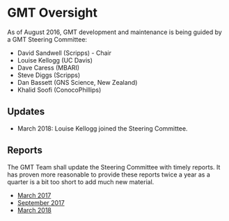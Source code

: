 # GMT Oversight

As of August 2016, GMT development and maintenance is being guided by a GMT Steering
Committee:

* David Sandwell (Scripps) - Chair
* Louise Kellogg (UC Davis)
* Dave Caress (MBARI)
* Steve Diggs (Scripps)
* Dan Bassett (GNS Science, New Zealand)
* Khalid Soofi (ConocoPhillips)

## Updates

* March 2018: Louise Kellogg joined the Steering Committee.

## Reports

The GMT Team shall update the Steering Committee with timely reports. It has proven more
reasonable to provide these reports twice a year as a quarter is a bit too short to add
much new material.

* [March 2017](reports/2017-03.md)
* [September 2017](reports/2017-09.md)
* [March 2018](reports/2018-03.md)
